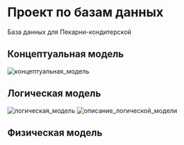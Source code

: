 # Проект по базам данных
База данных для Пекарни-кондитерской

## Концептуальная модель
![концептуальная_модель](https://github.com/user-attachments/assets/ab781a9c-3abc-43bc-adfb-60a3d3fa6b58)

## Логическая модель
![логическая_модель](https://github.com/user-attachments/assets/67f72b98-c85e-4050-9f1f-425827c2364d)
![описание_логической_модели](https://github.com/user-attachments/assets/08e6f444-dc91-46f0-b9f4-7a9315444103)

## Физическая модель

